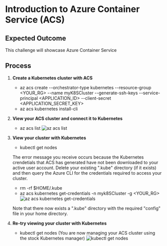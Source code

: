 # Introduction to Azure Container Service (ACS)

## Expected Outcome

This challenge will showcase Azure Container Service

## Process

1. <strong> Create a Kubernetes cluster with ACS </strong>

    * az acs create --orchestrator-type kubernetes --resource-group <YOUR_RG> --name myK8SCluster --generate-ssh-keys --service-principal <APPLICATION_ID> --client-secret <APPLICATION_SECRET_KEY>
    * az acs kubernetes install-cli 

2. <strong> View your ACS cluster and connect it to Kubernetes </strong>

    * az acs list
    ![az acs list](./images/acs-list.png)

3. <strong> View your cluster with Kubernetes </strong>

    * kubectl get nodes

    The error message you receive occurs because the Kubernetes crendetials that ACS has generated have not been downloaded to your active user account. Delete your existing ".kube" directory (if it exists) and then query the Azure CLI for the credentials required to access your cluster.

    * rm -rf $HOME/.kube
    * az acs kubernetes get-credentials -n myk8SCluster -g <YOUR_RG>
    ![az acs kubernetes get-credentials](./images/az-getcred.png)
   
    Note that there now exists a ".kube" directory with the required "config" file in your home directory.

4. <strong> Re-try viewing your cluster with Kubernetes </strong>

    * kubectl get nodes (You are now managing your ACS cluster using the stock Kubernetes manager)
    ![kubectl get nodes](./images/k8sgetnodes.png)

